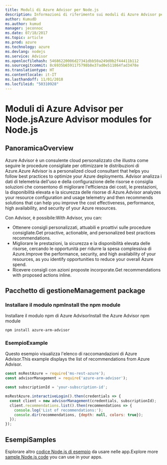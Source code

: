 ```yaml
---
title: Moduli di Azure Advisor per Node.js
description: Informazioni di riferimento sui moduli di Azure Advisor per Node.js
author: KumudD
ms.author: kumud
manager: jeconnoc
ms.date: 07/18/2017
ms.topic: article
ms.prod: azure
ms.technology: azure
ms.devlang: nodejs
ms.service: Advisor
ms.openlocfilehash: 54686220006d27341dbb50a249d0b2f44411b112
ms.sourcegitcommit: 8c6935b6591175798b8e37ad0e511864fad3478e
ms.translationtype: HT
ms.contentlocale: it-IT
ms.lasthandoff: 11/01/2018
ms.locfileid: "50310928"
---
```

# <a name="azure-advisor-modules-for-nodejs"></a><span data-ttu-id="d521c-103">Moduli di Azure Advisor per Node.js</span><span class="sxs-lookup"><span data-stu-id="d521c-103">Azure Advisor modules for Node.js</span></span>

## <a name="overview"></a><span data-ttu-id="d521c-104">Panoramica</span><span class="sxs-lookup"><span data-stu-id="d521c-104">Overview</span></span>

<span data-ttu-id="d521c-105">Azure Advisor è un consulente cloud personalizzato che illustra come seguire le procedure consigliate per ottimizzare le distribuzioni di Azure.</span><span class="sxs-lookup"><span data-stu-id="d521c-105">Azure Advisor is a personalized cloud consultant that helps you follow best practices to optimize your Azure deployments.</span></span> <span data-ttu-id="d521c-106">Advisor analizza i dati di telemetria dell'uso e della configurazione delle risorse e consiglia soluzioni che consentono di migliorare l'efficienza dei costi, le prestazioni, la disponibilità elevata e la sicurezza delle risorse di Azure.</span><span class="sxs-lookup"><span data-stu-id="d521c-106">Advisor analyzes your resource configuration and usage telemetry and then recommends solutions that can help you improve the cost effectiveness, performance, high availability, and security of your Azure resources.</span></span>

<span data-ttu-id="d521c-107">Con Advisor, è possibile:</span><span class="sxs-lookup"><span data-stu-id="d521c-107">With Advisor, you can:</span></span>
- <span data-ttu-id="d521c-108">Ottenere consigli personalizzati, attuabili e proattivi sulle procedure consigliate.</span><span class="sxs-lookup"><span data-stu-id="d521c-108">Get proactive, actionable, and personalized best practices recommendations.</span></span>
- <span data-ttu-id="d521c-109">Migliorare le prestazioni, la sicurezza e la disponibilità elevata delle risorse, cercando le opportunità per ridurre la spesa complessiva di Azure.</span><span class="sxs-lookup"><span data-stu-id="d521c-109">Improve the performance, security, and high availability of your resources, as you identify opportunities to reduce your overall Azure spend.</span></span>
- <span data-ttu-id="d521c-110">Ricevere consigli con azioni proposte incorporate.</span><span class="sxs-lookup"><span data-stu-id="d521c-110">Get recommendations with proposed actions inline.</span></span>

## <a name="management-package"></a><span data-ttu-id="d521c-111">Pacchetto di gestione</span><span class="sxs-lookup"><span data-stu-id="d521c-111">Management package</span></span>

### <a name="install-the-npm-module"></a><span data-ttu-id="d521c-112">Installare il modulo npm</span><span class="sxs-lookup"><span data-stu-id="d521c-112">Install the npm module</span></span>

<span data-ttu-id="d521c-113">Installare il modulo npm di Azure Advisor</span><span class="sxs-lookup"><span data-stu-id="d521c-113">Install the Azure Advisor npm module</span></span>

```bash
npm install azure-arm-advisor
```

### <a name="example"></a><span data-ttu-id="d521c-114">Esempio</span><span class="sxs-lookup"><span data-stu-id="d521c-114">Example</span></span>

<span data-ttu-id="d521c-115">Questo esempio visualizza l'elenco di raccomandazioni di Azure Advisor.</span><span class="sxs-lookup"><span data-stu-id="d521c-115">This example displays the list of recommendations from Azure Advisor.</span></span>

```javascript
const msRestAzure = require('ms-rest-azure');
const advisorManagement = require('azure-arm-advisor');

const subscriptionId = 'your-subscription-id';

msRestAzure.interactiveLogin().then(credentials => {
  const client = new advisorManagement(credentials, subscriptionId);
  client.recommendations.list().then(recommendations => {
    console.log('List of recommendations:');
    console.dir(recommendations, {depth: null, colors: true});
  });
});
```

## <a name="samples"></a><span data-ttu-id="d521c-116">Esempi</span><span class="sxs-lookup"><span data-stu-id="d521c-116">Samples</span></span>

<span data-ttu-id="d521c-117">Esplorare altro [codice Node.js di esempio](https://azure.microsoft.com/resources/samples/?platform=nodejs) da usare nelle app.</span><span class="sxs-lookup"><span data-stu-id="d521c-117">Explore more [sample Node.js code](https://azure.microsoft.com/resources/samples/?platform=nodejs) you can use in your apps.</span></span>
